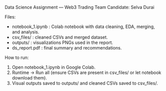 Data Science Assignment — Web3 Trading Team
Candidate: Selva Durai

Files:
- notebook_1.ipynb : Colab notebook with data cleaning, EDA, merging, and analysis.
- csv_files/ : cleaned CSVs and merged dataset.
- outputs/ : visualizations PNGs used in the report.
- ds_report.pdf : final summary and recommendations.

How to run:
1. Open notebook_1.ipynb in Google Colab.
2. Runtime -> Run all (ensure CSVs are present in csv_files/ or let notebook download them).
3. Visual outputs saved to outputs/ and cleaned CSVs saved to csv_files/.
